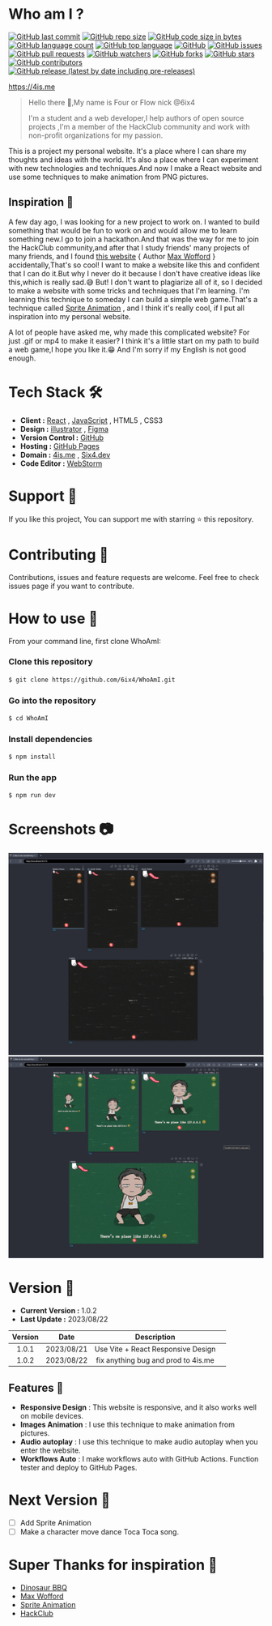 # Who am I ?

[![GitHub last commit](https://img.shields.io/github/last-commit/64Dev/WhoAmI)](https://github.com/64Dev/WhoAmI/commits/main)
[![GitHub repo size](https://img.shields.io/github/repo-size/64Dev/WhoAmI)](https://github.com/64Dev/WhoAmI)
[![GitHub code size in bytes](https://img.shields.io/github/languages/code-size/64Dev/WhoAmI)](https://github.com/64Dev/WhoAmI)
[![GitHub language count](https://img.shields.io/github/languages/count/64Dev/WhoAmI)](https://github.com/64Dev/WhoAmI)
[![GitHub top language](https://img.shields.io/github/languages/top/64Dev/WhoAmI)](https://github.com/64Dev/WhoAmI)
[![GitHub](https://img.shields.io/github/license/64Dev/WhoAmI)](https://github.com/64Dev/WhoAmI/blob/main/LICENSE)
[![GitHub issues](https://img.shields.io/github/issues/64Dev/WhoAmI)](https://github.com/64Dev/WhoAmI/issues)
[![GitHub pull requests](https://img.shields.io/github/issues-pr/64Dev/WhoAmI)](https://github.com/64Dev/WhoAmI/pulls)
[![GitHub watchers](https://img.shields.io/github/watchers/64Dev/WhoAmI)](https://github.com/64Dev/WhoAmI/watchers)
[![GitHub forks](https://img.shields.io/github/forks/64Dev/WhoAmI)](https://github.com/64Dev/WhoAmI/network/members)
[![GitHub stars](https://img.shields.io/github/stars/64Dev/WhoAmI)](https://github.com/64Dev/WhoAmI/stargazers)
[![GitHub contributors](https://img.shields.io/github/contributors/64Dev/WhoAmI)](https://github.com/64Dev/WhoAmI/graphs/contributors)
[![GitHub release (latest by date including pre-releases)](https://img.shields.io/github/v/release/64Dev/WhoAmI?include_prereleases)](https://github.com/64Dev/WhoAmI/releases)


  https://4is.me


> Hello there 👋,My name is Four or Flow nick @6ix4
> 
> I'm a student and a web developer,I help authors of open source projects ,I'm a member of the HackClub community and
> work with non-profit organizations for my passion.

This is a project my personal website. It's a place where I can share my thoughts and ideas with the world. It's also a
place
where I can experiment with new technologies and techniques.And now I make a React website and use some techniques to
make animation from PNG pictures.
## Inspiration 🌱
A few day ago, I was looking for a new project to work on. I wanted to build something that would be fun to work on and
would allow me to learn something new.I go to join a hackathon.And that was the way for me to join the HackClub
community,and after
that I study friends' many projects of many friends, and I found [this website](https://www.dinosaurbbq.org/) { Author [Max Wofford](https://github.com/maxwofford) }
accidentally,That's so cool! I want to make a website like this and confident that I can do it.But why I never do it
because I don't have creative ideas like this,which is really sad.😅
But! I don't want to plagiarize all of it, so I decided to make a website with some tricks and techniques that I'm
learning. I'm learning this technique to someday I can build a simple web game.That's a technique
called [Sprite Animation](https://www.youtube.com/watch?v=3b7FyIxWW94&list=PL4cUxeGkcC9iHDnQfTHEVVceOEBsOf07i&index=1)
, and I think it's really cool, if I put all inspiration into my personal website.

A lot of people have asked me, why made this complicated website? For just .gif or mp4 to make it easier? I think it's a
little start on my path to build a web game,I hope you like it.😁 And I'm sorry if my English is not good enough.
# Tech Stack 🛠

- **Client :** [React](https://reactjs.org/) , [JavaScript](https://www.javascript.com/) , HTML5 , CSS3
- **Design :** [illustrator](https://www.adobe.com/products/illustrator.html) , [Figma](https://www.figma.com/)
- **Version Control :** [GitHub](https://github.com/64Dev/WhoAmI)
- **Hosting :** [GitHub Pages](https://pages.github.com/)
- **Domain :** [4is.me](https://4is.me) , [Six4.dev](https://six4.dev)
- **Code Editor :** [WebStorm](https://www.jetbrains.com/webstorm/)

# Support 🙏

If you like this project, You can support me with starring ⭐ this repository.

# Contributing 🤝

Contributions, issues and feature requests are welcome. Feel free to check
issues page if you want to contribute.

# How to use 📖

From your command line, first clone WhoAmI:

### Clone this repository
```bash
$ git clone https://github.com/6ix4/WhoAmI.git
```

### Go into the repository
```bash
$ cd WhoAmI
```

### Install dependencies
```bash
$ npm install
```

### Run the app
```bash
$ npm run dev
```
# Screenshots 📷

![img.png](src/test/__snapshots__/img.png)
![img.png](src/test/__snapshots__/img2.png)

# Version 📌

- **Current Version :** 1.0.2
- **Last Update :** 2023/08/22

| Version |    Date    |             Description             |     |
|:-------:|:----------:|:-----------------------------------:|-----|
|  1.0.1  | 2023/08/21 | Use Vite + React Responsive Design  |     |
|  1.0.2  | 2023/08/22 | fix anything bug and prod to 4is.me |     |

## Features 🌟
- **Responsive Design** : This website is responsive, and it also works well on mobile devices.
- **Images Animation** : I use this technique to make animation from pictures.
- **Audio autoplay** : I use this technique to make audio autoplay when you enter the website.
- **Workflows Auto** : I make workflows auto with GitHub Actions. Function tester and deploy to GitHub Pages.

# Next Version 📌
- [ ] Add Sprite Animation
- [ ] Make a character move dance Toca Toca song.

# Super Thanks for inspiration 🙏

- [Dinosaur BBQ](https://www.dinosaurbbq.org/)
- [Max Wofford](https://github.com/maxwofford)
- [Sprite Animation](https://www.youtube.com/watch?v=3b7FyIxWW94&list=PL4cUxeGkcC9iHDnQfTHEVVceOEBsOf07i&index=1)
- [HackClub](https://hackclub.com/)
